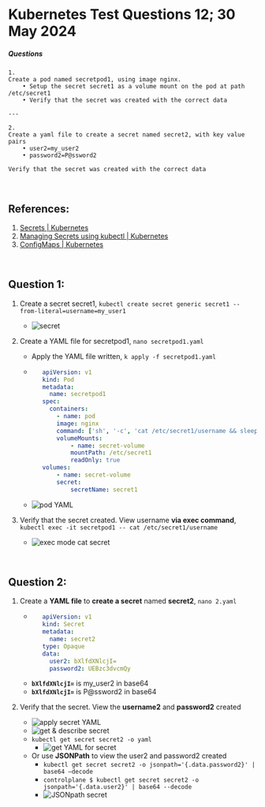 # Kubernetes Test Questions 12; 30 May 2024

##### Questions
```
1.
Create a pod named secretpod1, using image nginx.
    • Setup the secret secret1 as a volume mount on the pod at path /etc/secret1
    • Verify that the secret was created with the correct data

---

2.
Create a yaml file to create a secret named secret2, with key value pairs 
    • user2=my_user2
    • password2=P@ssword2

Verify that the secret was created with the correct data
```
<br>

## References:
1. [Secrets | Kubernetes](https://kubernetes.io/docs/concepts/configuration/secret/#docker-config-secrets)
2. [Managing Secrets using kubectl | Kubernetes](https://kubernetes.io/docs/tasks/configmap-secret/managing-secret-using-kubectl/)
3. [ConfigMaps | Kubernetes](https://kubernetes.io/docs/concepts/configuration/configmap/)

<br>

## Question 1:
1. Create a secret secret1, `kubectl create secret generic secret1 --from-literal=username=my_user1`
   * ![secret](Pictures/1.png)

2. Create a YAML file for secretpod1, `nano secretpod1.yaml`
   * Apply the YAML file written, `k apply -f secretpod1.yaml`
   * ```yaml
        apiVersion: v1
        kind: Pod
        metadata:
          name: secretpod1
        spec:
          containers:
            - name: pod
            image: nginx
            command: ['sh', '-c', 'cat /etc/secret1/username && sleep 3600']
            volumeMounts:
                - name: secret-volume
                mountPath: /etc/secret1
                readOnly: true
        volumes:
            - name: secret-volume
            secret:
                secretName: secret1
      ```
   * ![pod YAML](Pictures/2.png)

3. Verify that the secret created. View username **via exec command**, `kubectl exec -it secretpod1 -- cat /etc/secret1/username`
   * ![exec mode cat secret](Pictures/3.png)

<br>

## Question 2:
1. Create a **YAML file** to **create a secret** named **secret2**, `nano 2.yaml`
   * ```yaml
        apiVersion: v1
        kind: Secret
        metadata:
          name: secret2
        type: Opaque
        data:
          user2: bXlfdXNlcjI=
          password2: UEBzc3dvcmQy
      ```
   * **`bXlfdXNlcjI=`** is my_user2 in base64
   * **`bXlfdXNlcjI=`** is P@ssword2 in base64

2. Verify that the secret. View the **username2** and **password2** created
   * ![apply secret YAML](Pictures/4.png)
   * ![get & describe secret](Pictures/5.png)
   * `kubectl get secret secret2 -o yaml` 
     * ![get YAML for secret](Pictures/6.png)
   * Or use **JSONPath** to view the user2 and password2 created
     * `kubectl get secret secret2 -o jsonpath='{.data.password2}' | base64 –decode`
     * `controlplane $ kubectl get secret secret2 -o jsonpath='{.data.user2}' | base64 --decode`
     * ![JSONpath secret](Pictures/7.png)

